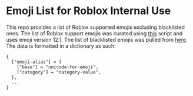 # Emoji List for Roblox Internal Use
This repo provides a list of Roblox supported emojis excluding blacklisted ones. The list of Roblox support emojis was curated using [this](https://github.com/tiffany352/Roblox-Tag-Editor/blob/main/create_emoji_list.js) script and uses emoji version 12.1. The list of blacklisted emojis was pulled from [here](https://github.rbx.com/GameEngine/game-engine/blob/854e9286aa53fe4e973be354ddb417698456d3f0/Tools/Emoji%20Compiler/main.lua). The data is formatted in a dictionary as such:
```
{
  ["emoji-alias"] = {
    ["base"] = "unicode-for-emoji",
    ["category"] = "category-value",
  },
  ...
}
```
